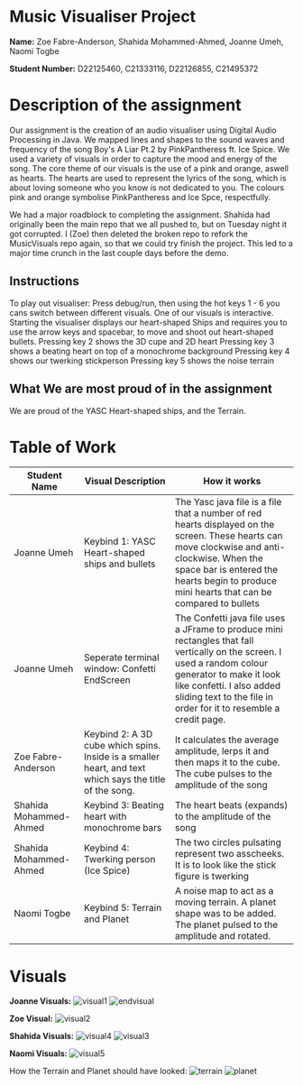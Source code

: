 # Music Visualiser Project


**Name:** Zoe Fabre-Anderson, Shahida Mohammed-Ahmed, Joanne Umeh, Naomi Togbe


**Student Number:** D22125460, C21333116, D22126855, C21495372


# Description of the assignment
Our assignment is the creation of an audio visualiser using Digital Audio Processing in Java. We mapped lines and shapes to the sound waves and frequency of the song Boy's A Liar Pt.2 by PinkPantheress ft. Ice Spice. We used a variety of visuals in order to capture the mood and energy of the song. The core theme of our visuals is the use of a pink and orange, aswell as hearts. The hearts are used to represent the lyrics of the song, which is about loving someone who you know is not dedicated to you. The colours pink and orange symbolise PinkPantheress and Ice Spce, respectfully.

We had a major roadblock to completing the assignment. Shahida had originally been the main repo that we all pushed to, but on Tuesday night it got corrupted. I (Zoe) then deleted the broken repo to refork the MusicVisuals repo again, so that we could try finish the project. This led to a major time crunch in the last couple days before the demo.

## Instructions
To play out visualiser: Press debug/run, then using the hot keys 1 - 6 you cans switch between different visuals. 
One of our visuals is interactive. 
Starting the visualiser displays our heart-shaped Ships and requires you to use the arrow keys and spacebar, to move and shoot out heart-shaped bullets.
Pressing key 2 shows the 3D cupe and 2D heart
Pressing key 3 shows a beating heart on top of a monochrome background
Pressing key 4 shows our twerking stickperson
Pressing key 5 shows the noise terrain


## What We are most proud of in the assignment
We are proud of the YASC Heart-shaped ships, and the Terrain.


# Table of Work
| Student Name | Visual Description | How it works |
|-----------|-----------|-----------|
| Joanne Umeh | Keybind 1: YASC Heart-shaped ships and bullets | The Yasc java file is a file that a number of red hearts displayed on the screen. These hearts can move clockwise and anti-clockwise. When the space bar is entered the hearts begin to produce mini hearts that can be compared to bullets |
| Joanne Umeh | Seperate terminal window: Confetti EndScreen | The Confetti java file uses a JFrame to produce mini rectangles that fall vertically on the screen. I used a random colour generator to make it look like confetti. I also added sliding text to the file in order for it to resemble a credit page. |
| Zoe Fabre-Anderson | Keybind 2: A 3D cube which spins. Inside is a smaller heart, and text which says the title of the song. | It calculates the average amplitude, lerps it and then maps it to the cube. The cube pulses to the amplitude of the song |
| Shahida Mohammed-Ahmed | Keybind 3: Beating heart with monochrome bars | The heart beats (expands) to the amplitude of the song |
| Shahida Mohammed-Ahmed | Keybind 4: Twerking person (Ice Spice) | The two circles pulsating represent two asscheeks. It is to look like the stick figure is twerking |
| Naomi Togbe | Keybind 5: Terrain and Planet | A noise map to act as a  moving terrain. A planet shape was to be added. The planet pulsed to the amplitude and rotated. |


# Visuals
**Joanne Visuals:**
![visual1](https://user-images.githubusercontent.com/123522743/236204085-2a4d5482-c31d-4d0a-8669-4c157f02e08f.png)
![endvisual](https://user-images.githubusercontent.com/123522743/236352899-014b55d0-6761-4def-8d65-3eb08bb54530.png)


**Zoe Visual:**
![visual2](https://user-images.githubusercontent.com/123522743/236352923-1c00da69-1360-4660-92f7-8a28228cfaca.png)


**Shahida Visuals:**
![visual4](https://user-images.githubusercontent.com/123522743/236352671-c68cf352-cdac-4e60-8d8b-7bcea882d5cd.png)
![visual3](https://user-images.githubusercontent.com/123522743/236352687-98935d04-ab65-4eba-ad23-a1fad030bd58.png)


**Naomi Visuals:**
![visual5](https://user-images.githubusercontent.com/123522743/236352943-3fbc7fc7-ffa0-4724-b99b-15c971a0c1a1.png)

How the Terrain and Planet should have looked:
![terrain](https://user-images.githubusercontent.com/123522743/236352981-1f4f4c0b-8f6b-4c57-8d2c-23743bd96cfe.PNG)
![planet](https://user-images.githubusercontent.com/123522743/236352997-e50512c5-c4bc-4be3-ab80-4ddbe09cd410.PNG)

